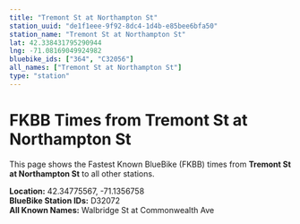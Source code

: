 ```yaml
---
title: "Tremont St at Northampton St"
station_uuid: "de1f1eee-9f92-8dc4-1d4b-e85bee6bfa50"
station_name: "Tremont St at Northampton St"
lat: 42.338431795290944
lng: -71.08169049924982
bluebike_ids: ["364", "C32056"]
all_names: ["Tremont St at Northampton St"]
type: "station"
---
```


# FKBB Times from Tremont St at Northampton St

This page shows the Fastest Known BlueBike (FKBB) times from **Tremont St at Northampton St** to all other stations.

**Location:** 42.34775567, -71.1356758  
**BlueBike Station IDs:** D32072  
**All Known Names:** Walbridge St at Commonwealth Ave


